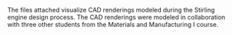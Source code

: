 The files attached visualize CAD renderings modeled during the Stirling engine design process. The CAD renderings were modeled in collaboration with three other students from the Materials and Manufacturing I course.
